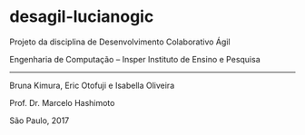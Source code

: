 # desagil-lucianogic
Projeto da disciplina de Desenvolvimento Colaborativo Ágil

Engenharia de Computação – Insper Instituto de Ensino e Pesquisa

---

Bruna Kimura, Eric Otofuji e Isabella Oliveira

Prof. Dr. Marcelo Hashimoto

São Paulo, 2017
